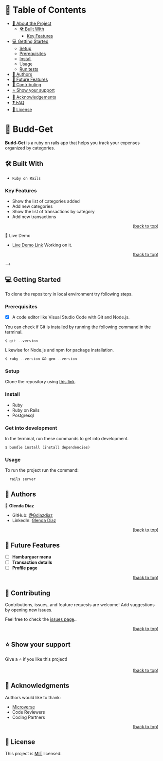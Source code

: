 <a name="readme-top"></a>

<!-- TABLE OF CONTENTS -->

# 📗 Table of Contents

- [📖 About the Project](#about-project)
  - [🛠 Built With](#built-with)
    - [Key Features](#key-features)
  <!-- - [🚀 Live Demo](#live-demo) -->
- [💻 Getting Started](#getting-started)
  - [Setup](#setup)
  - [Prerequisites](#prerequisites)
  - [Install](#install)
  - [Usage](#usage)
  - [Run tests](#run-tests)
  <!-- - [Deployment](#triangular_flag_on_post-deployment) -->
- [👥 Authors](#authors)
- [🔭 Future Features](#future-features)
- [🤝 Contributing](#contributing)
- [⭐️ Show your support](#support)
- [🙏 Acknowledgements](#acknowledgements)
- [❓ FAQ](#faq)
- [📝 License](#license)

<!-- PROJECT DESCRIPTION -->

# 📖 Budd-Get <a name="about-project"></a>

**Budd-Get** is a ruby on rails app that helps you track your expenses organized by categories.

## 🛠 Built With <a name="built-with"></a>

- `Ruby on Rails`

<!-- Features -->

### Key Features <a name="key-features"></a>

- Show the list of categories added
- Add new categories
- Show the list of transactions by category
- Add new transactions

<p align="right">(<a href="#readme-top">back to top</a>)</p>

🚀 Live Demo <a name="live-demo"></a>

- [Live Demo Link]() Working on it.

<p align="right">(<a href="#readme-top">back to top</a>)</p> -->

<!-- GETTING STARTED -->

## 💻 Getting Started
To clone the repository in local environment try following steps.

### Prerequisites

- [x] A code editor like Visual Studio Code with Git and Node.js.

You can check if Git is installed by running the following command in the terminal.
```
$ git --version
```

Likewise for Node.js and npm for package installation.
```
$ ruby --version && gem --version
```
### Setup

Clone the repository using [this link](https://github.com/Gdiazdiaz/My-Budget.git).

### Install

- Ruby
- Ruby on Rails
- Postgresql

### Get into development

In the terminal, run these commands to get into development.
```
$ bundle install (install dependencies)
```
### Usage

To run the project run the command:
```
  rails server
```

<!-- ### Deployment

<p align="right">(<a href="#readme-top">back to top</a>)</p> -->

<!-- AUTHORS -->

## 👥 Authors <a name="authors"></a>

👤 **Glenda Diaz**

- GitHub: [@Gdiazdiaz](https://github.com/Gdiazdiaz)
- LinkedIn: [Glenda Diaz](www.linkedin.com/in/glendadiazz)


<p align="right">(<a href="#readme-top">back to top</a>)</p>

## 🔭 Future Features <a name="future-features"></a>

- [ ] **Hamburguer menu**
- [ ] **Transaction details**
- [ ] **Profile page**

<p align="right">(<a href="#readme-top">back to top</a>)</p>

<!-- CONTRIBUTING -->

## 🤝 Contributing <a name="contributing"></a>

Contributions, issues, and feature requests are welcome! Add suggestions by opening new issues.

Feel free to check the [issues page](../../issues/)..

<p align="right">(<a href="#readme-top">back to top</a>)</p>

<!-- SUPPORT -->

## ⭐️ Show your support <a name="support"></a>

Give a ⭐️ if you like this project!

<p align="right">(<a href="#readme-top">back to top</a>)</p>

<!-- ACKNOWLEDGEMENTS -->

## 🙏 Acknowledgments <a name="acknowledgements"></a>

Authors would like to thank:
- [Microverse](https://www.microverse.org/)
- Code Reviewers
- Coding Partners

<p align="right">(<a href="#readme-top">back to top</a>)</p>

<!-- LICENSE -->

## 📝 License <a name="license"></a>

This project is [MIT](./LICENSE) licensed.